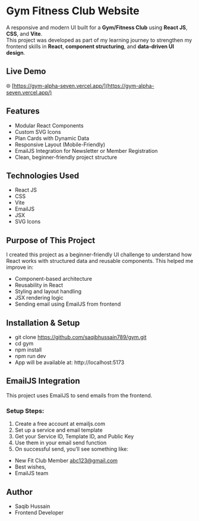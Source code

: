 # Gym Fitness Club Website

A responsive and modern UI built for a **Gym/Fitness Club** using **React JS**, **CSS**, and **Vite**.  
This project was developed as part of my learning journey to strengthen my frontend skills in **React**, **component structuring**, and **data-driven UI design**.

## Live Demo

🌐 [https://gym-alpha-seven.vercel.app/](https://gym-alpha-seven.vercel.app/)

## Features

- Modular React Components  
- Custom SVG Icons  
- Plan Cards with Dynamic Data  
- Responsive Layout (Mobile-Friendly)  
- EmailJS Integration for Newsletter or Member Registration  
- Clean, beginner-friendly project structure  

## Technologies Used
- React JS
- CSS  
- Vite
- EmailJS
- JSX
- SVG Icons

## Purpose of This Project
I created this project as a beginner-friendly UI challenge to understand how React works with structured data and reusable components.
This helped me improve in:
- Component-based architecture
- Reusability in React
- Styling and layout handling
- JSX rendering logic
- Sending email using EmailJS from frontend

## Installation & Setup
- git clone https://github.com/saqibhussain789/gym.git
- cd gym
- npm install
- npm run dev
- App will be available at: http://localhost:5173

## EmailJS Integration
This project uses EmailJS to send emails from the frontend.
### Setup Steps:
1. Create a free account at emailjs.com
2. Set up a service and email template
3. Get your Service ID, Template ID, and Public Key
4. Use them in your email send function
5. On successful send, you’ll see something like:
- New Fit Club Member abc123@gmail.com
- Best wishes,
- EmailJS team

## Author
- Saqib Hussain
- Frontend Developer



